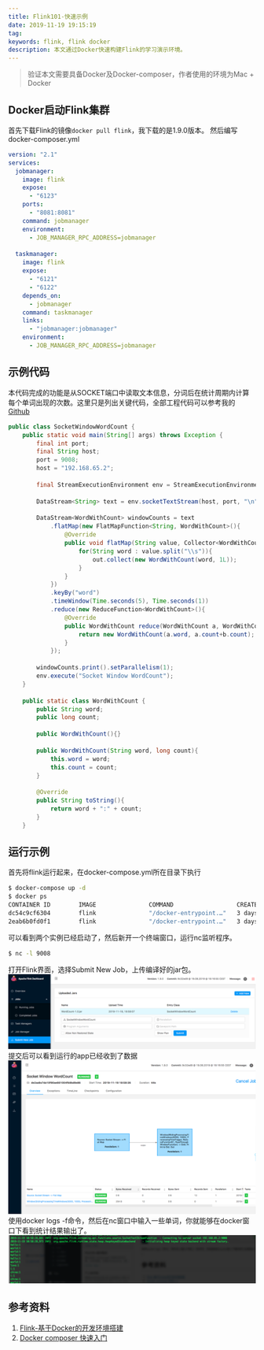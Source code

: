 ```yaml
---
title: Flink101-快速示例
date: 2019-11-19 19:15:19
tag: 
keywords: flink, flink docker
description: 本文通过Docker快速构建Flink的学习演示环境。
---
```


> 验证本文需要具备Docker及Docker-composer，作者使用的环境为Mac + Docker


## Docker启动Flink集群
首先下载Flink的镜像```docker pull flink```，我下载的是1.9.0版本。
然后编写 docker-composer.yml

```yaml
version: "2.1"
services:
  jobmanager:
    image: flink
    expose:
      - "6123"
    ports:
      - "8081:8081"
    command: jobmanager
    environment:
      - JOB_MANAGER_RPC_ADDRESS=jobmanager

  taskmanager:
    image: flink
    expose:
      - "6121"
      - "6122"
    depends_on:
      - jobmanager
    command: taskmanager
    links:
      - "jobmanager:jobmanager"
    environment:
      - JOB_MANAGER_RPC_ADDRESS=jobmanager
```

## 示例代码
本代码完成的功能是从SOCKET端口中读取文本信息，分词后在统计周期内计算每个单词出现的次数。这里只是列出关键代码，全部工程代码可以参考我的[Github](https://github.com/cocowool/sh-valley/tree/master/java/flink-1-wordcount)
```java
public class SocketWindowWordCount {
    public static void main(String[] args) throws Exception {
        final int port;
        final String host;
        port = 9008;
        host = "192.168.65.2";

        final StreamExecutionEnvironment env = StreamExecutionEnvironment.getExecutionEnvironment();

        DataStream<String> text = env.socketTextStream(host, port, "\n");

        DataStream<WordWithCount> windowCounts = text
            .flatMap(new FlatMapFunction<String, WordWithCount>(){
                @Override
                public void flatMap(String value, Collector<WordWithCount> out){
                    for(String word : value.split("\\s")){
                        out.collect(new WordWithCount(word, 1L));
                    }
                }
            })
            .keyBy("word")
            .timeWindow(Time.seconds(5), Time.seconds(1))
            .reduce(new ReduceFunction<WordWithCount>(){
                @Override
                public WordWithCount reduce(WordWithCount a, WordWithCount b){
                    return new WordWithCount(a.word, a.count+b.count);
                }
            });

        windowCounts.print().setParallelism(1);
        env.execute("Socket Window WordCount");
    }

    public static class WordWithCount {
        public String word;
        public long count;

        public WordWithCount(){}

        public WordWithCount(String word, long count){
            this.word = word;
            this.count = count;
        }

        @Override
        public String toString(){
            return word + ":" + count;
        }
    }
```

## 运行示例
首先将flink运行起来，在docker-compose.yml所在目录下执行
```bash
$ docker-compose up -d
$ docker ps
CONTAINER ID        IMAGE               COMMAND                  CREATED             STATUS              PORTS                              NAMES
dc54c9cf6304        flink               "/docker-entrypoint.…"   3 days ago          Up 4 seconds        6121-6123/tcp, 8081/tcp            flink_taskmanager_1
2eab6b0fd0f1        flink               "/docker-entrypoint.…"   3 days ago          Up 3 seconds        6123/tcp, 0.0.0.0:8081->8081/tcp   flink_jobmanager_1
```
可以看到两个实例已经启动了，然后新开一个终端窗口，运行nc监听程序。
```bash
$ nc -l 9008
```
打开Flink界面，选择Submit New Job，上传编译好的jar包。
![](20191119-flink-101-quick-start/3736984-a44484de4fd748e7.png)
提交后可以看到运行的app已经收到了数据
![](20191119-flink-101-quick-start/3736984-001eb7e2e6512454.png)
使用docker logs -f命令，然后在nc窗口中输入一些单词，你就能够在docker窗口下看到统计结果输出了。
![](20191119-flink-101-quick-start/3736984-b1e4364db44ce1bb.png)

## 参考资料

1. [Flink-基于Docker的开发环境搭建](https://www.iamle.com/archives/2572.html)
2. [Docker composer 快速入门](https://www.cnblogs.com/phpk/p/11205467.html%20)












